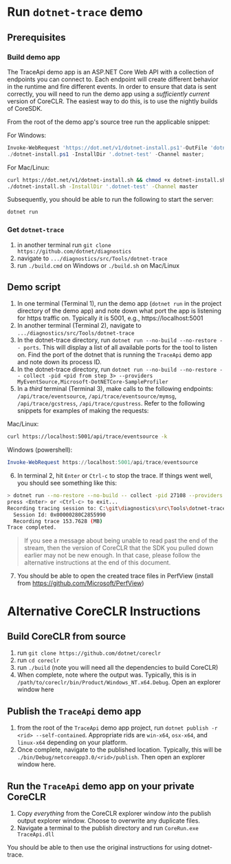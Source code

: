 # Run `dotnet-trace` demo

## Prerequisites

### Build demo app

The TraceApi demo app is an ASP.NET Core Web API with a collection of endpoints you can connect to.
Each endpoint will create different behavior in the runtime and fire different events.  In order
to ensure that data is sent correctly, you will need to run the demo app using a *sufficiently
current* version of CoreCLR.  The easiest way to do this, is to use the nightly builds of CoreSDK.

From the root of the demo app's source tree run the applicable snippet:

For Windows:
```powershell
Invoke-WebRequest 'https://dot.net/v1/dotnet-install.ps1'-OutFile 'dotnet-install.ps1';
./dotnet-install.ps1 -InstallDir '.dotnet-test' -Channel master;
```

For Mac/Linux:
```bash
curl https://dot.net/v1/dotnet-install.sh && chmod +x dotnet-install.sh
./dotnet-install.sh -InstallDir '.dotnet-test' -Channel master
```

Subsequently, you should be able to run the following to start the server:
```bash
dotnet run
```

### Get `dotnet-trace`

1) in another terminal run `git clone https://github.com/dotnet/diagnostics`
2) navigate to `.../diagnostics/src/Tools/dotnet-trace`
3) run `./build.cmd` on Windows or `./build.sh` on Mac/Linux

## Demo script

1) In one terminal (Terminal 1), run the demo app (`dotnet run` in the project directory of the demo app) and note down what port the app is listening for https traffic on.  Typically it is 5001, e.g., https://localhost:5001
2) In another terminal (Terminal 2), navigate to `.../diagnostics/src/Tools/dotnet-trace`
3) In the dotnet-trace directory, run `dotnet run --no-build --no-restore -- ports`.  This will display a list of all available ports for the tool to listen on.  Find the port of the dotnet that is running the `TraceApi` demo app and note down its process ID.
4) In the dotnet-trace directory, run `dotnet run --no-build --no-restore -- collect -pid <pid from step 3> --providers MyEventSource,Microsoft-DotNETCore-SampleProfiler`
5) In a _third_ terminal (Terminal 3), make calls to the following endpoints: `/api/trace/eventsource`, `/api/trace/eventsource/mymsg`, `/api/trace/gcstress`, `/api/trace/cpustress`.  Refer to the following snippets for examples of making the requests:

Mac/Linux:
```bash
curl https://localhost:5001/api/trace/eventsource -k
```

Windows (powershell):
```powershell
Invoke-WebRequest https://localhost:5001/api/trace/eventsource
```

6) In terminal 2, hit `Enter` or `Ctrl-c` to stop the trace.  If things went well, you should see something like this:
```bash
> dotnet run --no-restore --no-build -- collect -pid 27108 --providers MyEventSource,Microsoft-DotNETCore-SampleProfiler
press <Enter> or <Ctrl-c> to exit...
Recording tracing session to: C:\git\diagnostics\src\Tools\dotnet-trace\eventpipe-20190415_165102.netperf
  Session Id: 0x00000280C2855990
  Recording trace 153.7628 (MB)
Trace completed.
```
> If you see a message about being unable to read past the end of the stream, then the version of CoreCLR that the SDK you pulled down earlier may not be new enough.  In that case, please follow the alternative instructions at the end of this document.

7) You should be able to open the created trace files in PerfView (install from https://github.com/Microsoft/PerfView)

# Alternative CoreCLR Instructions

## Build CoreCLR from source

1) run `git clone https://github.com/dotnet/coreclr`
2) run `cd coreclr`
3) run `./build` (note you will need all the dependencies to build CoreCLR)
4) When complete, note where the output was.  Typically, this is in `/path/to/coreclr/bin/Product/Windows_NT.x64.Debug`.  Open an explorer window here

## Publish the `TraceApi` demo app

1) from the root of the `TraceApi` demo app project, run `dotnet publish -r <rid> --self-contained`.  Appropriate rids are `win-x64`, `osx-x64`, and `linux-x64` depending on your platform.
2) Once complete, navigate to the published location.  Typically, this will be `./bin/Debug/netcoreapp3.0/<rid>/publish`.  Then open an explorer window here.

## Run the `TraceApi` demo app on your private CoreCLR

1) Copy _everything_ from the CoreCLR explorer window _into_ the publish output explorer window.  Choose to overwrite any duplicate files.
2) Navigate a terminal to the publish directory and run `CoreRun.exe TraceApi.dll`

You should be able to then use the original instructions for using dotnet-trace.